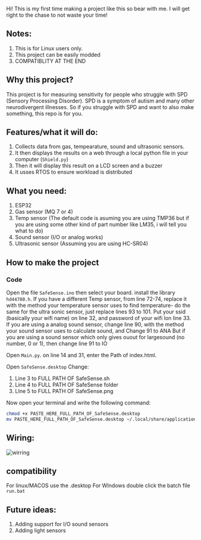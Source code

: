 Hi! This is my first time making a project like this so bear with me. I will get right to the chase to not waste your time! 

## Notes:

1. This is for Linux users only.
2. This project can be easily modded
3. COMPATIBLITY AT THE END

## Why this project?

This project is for measuring sensitivity for people who struggle with SPD (Sensory Processing Disorder). SPD is a symptom of autism and many other neurodivergent illnesses. So if you struggle with SPD and want to also make something, this repo is for you.

## Features/what it will do:
1. Collects data from gas, tempearature, sound and ultrasonic sensors.
2. It then displays the results on a web through a local python file in your computer (`Shield.py`)
3. Then it will display this result on a LCD screen and a buzzer
4. It usses RTOS to ensure workload is distributed

## What you need:

1.  ESP32
2. Gas sensor (MQ 7 or 4)
3. Temp sensor (The default code is asuming you are using TMP36 but if you are using some other kind of part number like LM35, i will tell you what to do)
4. Sound sensor (I/O or analog works)
5. Ultrasonic sensor (Assuming you are using HC-SR04)


## How to make the project

### Code
Open the file `SafeSense.ino` then select your board. install the library `hd44780.h`. If you have a different Temp sensor, from line 72-74, replace it with the method your temperature sensor uses to find temperature- do the same for the ultra sonic sensor, just replace lines 93 to 101. Put your ssid (basically your wifi name) on line 32, and password of your wifi lon line 33. 
If you are using a analog sound sensor, change line 90, with the method your sound sensor uses to calculate sound, and Change 91 to ANA
But if you are using a sound sensor which only gives ouout for largesound (no number, 0 or 1), then change line 91 to IO


Open `Main.py`. on line 14 and 31, enter the Path of index.html.

Open `SafeSense.desktop` Change:
1. Line 3 to FULL PATH OF SafeSense.sh
2. Line 4 to FULL PATH OF SafeSense folder
3. LIne 5 to FULL PATH OF SafeSense.png

Now open your terminal and write the following command:

```bash
chmod +x PASTE_HERE_FULL_PATH_OF_SafeSense.desktop
mv PASTE_HERE_FULL_PATH_OF_SafeSense.desktop ~/.local/share/applications/
```

## Wiring:

![wirring](Pastedimage.png)

## compatibility

For linux/MACOS use the .desktop
For WIndows double click the batch file `run.bat`

## Future ideas:
1. Adding support for I/O sound sensors
2. Adding light sensors


